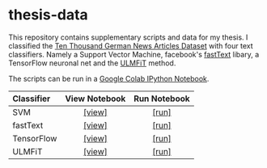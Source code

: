 # thesis-data

This repository contains supplementary scripts and data for my thesis.
I classified the [Ten Thousand German News Articles Dataset](https://tblock.github.io/10kGNAD/) with four text classifiers. Namely a Support Vector Machine, facebook's [fastText](https://fasttext.cc) libary, a TensorFlow neuronal net and the [ULMFiT](https://arxiv.org/abs/1801.06146) method.


The scripts can be run in a [Google Colab IPython Notebook](https://colab.research.google.com).

| Classifier | View Notebook                                                                          | Run Notebook                                                                                                |
|:------------|:----------------------------------------------------------------------------------------:|:-------------------------------------------------------------------------------------------------------------:|
| SVM        | [[view]](https://github.com/tblock/thesis-data/blob/master/reproduce_SVM.ipynb)        | [[run]](https://colab.research.google.com/github/tblock/thesis-data/blob/master/reproduce_SVM.ipynb)        |
| fastText   | [[view]](https://github.com/tblock/thesis-data/blob/master/reproduce_fastText.ipynb)   | [[run]](https://colab.research.google.com/github/tblock/thesis-data/blob/master/reproduce_fastText.ipynb)   |
| TensorFlow | [[view]](https://github.com/tblock/thesis-data/blob/master/reproduce_TensorFlow.ipynb) | [[run]](https://colab.research.google.com/github/tblock/thesis-data/blob/master/reproduce_TensorFlow.ipynb) |
| ULMFiT     | [[view]](https://github.com/tblock/thesis-data/blob/master/reproduce_ULMFiT.ipynb)     | [[run]](https://colab.research.google.com/github/tblock/thesis-data/blob/master/reproduce_ULMFiT.ipynb)     |
